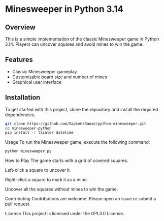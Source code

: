 # Minesweeper in Python 3.14

## Overview
This is a simple implementation of the classic Minesweeper game in Python 3.14. Players can uncover squares and avoid mines to win the game.

## Features
- Classic Minesweeper gameplay
- Customizable board size and number of mines
- Graphical user interface

## Installation
To get started with this project, clone the repository and install the required dependencies.

```bash
git clone https://github.com/SapiensRanae/python-minesweeper.git
cd minesweeper-python
pip install -r tkinter datetime
```
Usage
To run the Minesweeper game, execute the following command:

```bash
python minesweeper.py
```
How to Play
The game starts with a grid of covered squares.

Left-click a square to uncover it.

Right-click a square to mark it as a mine.

Uncover all the squares without mines to win the game.

Contributing
Contributions are welcome! Please open an issue or submit a pull request.

License
This project is licensed under the GPL3.0 License.
